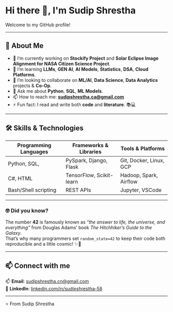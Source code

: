 # Hi there 👋, I'm Sudip Shrestha


Welcome to my GitHub profile!

---

## 🚀 About Me
- 🔭 I’m currently working on **Stockify Project** and **Solar Eclipse Image Alignment for NASA Citizen Science Project**.
- 🌱 I’m learning **LLMs**, **GEN AI**, **AI Models**, **Statistics**, **DSA**, **Cloud Platforms**.
- 👯 I’m looking to collaborate on **ML/AI**, **Data Science**, **Data Analytics** projects & **Co-Op**.
- 💬 Ask me about **Python**, **SQL**, **ML Models**.
- 📫 How to reach me: **sudipshrestha.ca@gmail.com**
- ⚡ Fun fact: I read and write both **code** and **literature**. 📚💻

---



## 🛠️ Skills & Technologies

| Programming Languages     | Frameworks & Libraries       | Tools & Platforms          |
|--------------------------|-----------------------------|---------------------------|
| Python, SQL,             | PySpark, Django, Flask       | Git, Docker, Linux, GCP    |
| C#, HTML                 | TensorFlow, Scikit-learn     | Hadoop, Spark, Airflow     |
| Bash/Shell scripting     | REST APIs                    | Jupyter, VSCode            |



---

### 🤓 Did you know?

The number **42** is famously known as *“the answer to life, the universe, and everything”* from Douglas Adams’ book *The Hitchhiker’s Guide to the Galaxy*.  
That’s why many programmers set `random_state=42` to keep their code both reproducible and a little cosmic! ✨🚀

---

## 📫 Connect with me

📫 **Email**: [sudipshrestha.cn@gmail.com](mailto:sudipshrestha.cn@gmail.com)  
🔗 **LinkedIn**: [linkedin.com/in/sudipshrestha-58](https://www.linkedin.com/in/sudipshrestha-58/)



---

⭐️ From Sudip Shrestha

